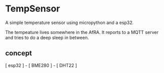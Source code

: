 # TempSensor

A simple temperature sensor using micropython and a esp32.

The tempeature lives somewhere in the AfRA.
It reports to a MQTT server and tries to do a deep sleep in between.


## concept

[ esp32 ] - [ BME280 ] - [ DHT22 ]
